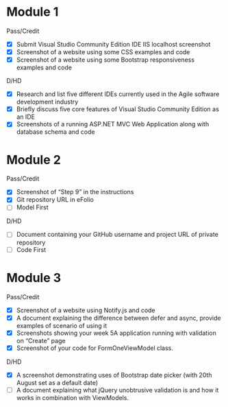 # Module 1
Pass/Credit
- [x] Submit Visual Studio  Community Edition IDE IIS localhost screenshot
- [x] Screenshot of a website using some CSS examples and code 
- [x] Screenshot of a website using some Bootstrap responsiveness examples and code 

D/HD
- [x] Research and list five different IDEs currently used in the Agile software development industry
- [x] Briefly discuss five core features of Visual Studio  Community Edition as an IDE
- [x] Screenshots of a running ASP.NET MVC Web Application along with database schema and code 

# Module 2
Pass/Credit
- [x] Screenshot of “Step 9” in the instructions 
- [x] Git repository URL in eFolio
- [ ] Model First

D/HD
- [ ] Document containing your GitHub username and project URL of private repository
- [ ] Code First

# Module 3
Pass/Credit
- [x] Screenshot of a website using Notify.js and code
- [x] A document explaining the difference between defer and async, provide examples of scenario of using it
- [x] Screenshots showing your week 5A application running with validation on “Create” page
- [x] Screenshot of your code for FormOneViewModel class.

D/HD
- [x] A screenshot demonstrating uses of Bootstrap date picker (with 20th August set as a default date)
- [ ] A document explaining what jQuery unobtrusive validation is and how it works in combination with ViewModels.